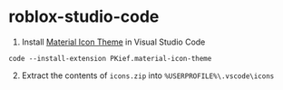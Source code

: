 # roblox-studio-code

1) Install [Material Icon Theme](https://marketplace.visualstudio.com/items?itemName=PKief.material-icon-theme) in Visual Studio Code
```{r, engine='bash', count_lines}
code --install-extension PKief.material-icon-theme
```

2) Extract the contents of `icons.zip` into `%USERPROFILE%\.vscode\icons`


